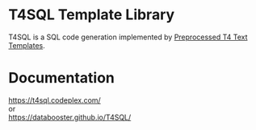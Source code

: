 # T4SQL Template Library
T4SQL is a SQL code generation implemented by [Preprocessed T4 Text Templates](https://msdn.microsoft.com/en-us/library/ee844259.aspx).

# Documentation
https://t4sql.codeplex.com/  
or  
https://databooster.github.io/T4SQL/
